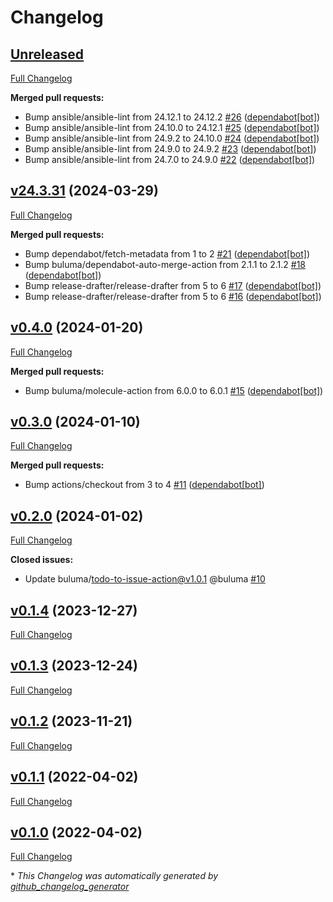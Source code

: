 # Changelog

## [Unreleased](https://github.com/buluma/ansible-role-container_docs/tree/HEAD)

[Full Changelog](https://github.com/buluma/ansible-role-container_docs/compare/v24.3.31...HEAD)

**Merged pull requests:**

- Bump ansible/ansible-lint from 24.12.1 to 24.12.2 [\#26](https://github.com/buluma/ansible-role-container_docs/pull/26) ([dependabot[bot]](https://github.com/apps/dependabot))
- Bump ansible/ansible-lint from 24.10.0 to 24.12.1 [\#25](https://github.com/buluma/ansible-role-container_docs/pull/25) ([dependabot[bot]](https://github.com/apps/dependabot))
- Bump ansible/ansible-lint from 24.9.2 to 24.10.0 [\#24](https://github.com/buluma/ansible-role-container_docs/pull/24) ([dependabot[bot]](https://github.com/apps/dependabot))
- Bump ansible/ansible-lint from 24.9.0 to 24.9.2 [\#23](https://github.com/buluma/ansible-role-container_docs/pull/23) ([dependabot[bot]](https://github.com/apps/dependabot))
- Bump ansible/ansible-lint from 24.7.0 to 24.9.0 [\#22](https://github.com/buluma/ansible-role-container_docs/pull/22) ([dependabot[bot]](https://github.com/apps/dependabot))

## [v24.3.31](https://github.com/buluma/ansible-role-container_docs/tree/v24.3.31) (2024-03-29)

[Full Changelog](https://github.com/buluma/ansible-role-container_docs/compare/v0.4.0...v24.3.31)

**Merged pull requests:**

- Bump dependabot/fetch-metadata from 1 to 2 [\#21](https://github.com/buluma/ansible-role-container_docs/pull/21) ([dependabot[bot]](https://github.com/apps/dependabot))
- Bump buluma/dependabot-auto-merge-action from 2.1.1 to 2.1.2 [\#18](https://github.com/buluma/ansible-role-container_docs/pull/18) ([dependabot[bot]](https://github.com/apps/dependabot))
- Bump release-drafter/release-drafter from 5 to 6 [\#17](https://github.com/buluma/ansible-role-container_docs/pull/17) ([dependabot[bot]](https://github.com/apps/dependabot))
- Bump release-drafter/release-drafter from 5 to 6 [\#16](https://github.com/buluma/ansible-role-container_docs/pull/16) ([dependabot[bot]](https://github.com/apps/dependabot))

## [v0.4.0](https://github.com/buluma/ansible-role-container_docs/tree/v0.4.0) (2024-01-20)

[Full Changelog](https://github.com/buluma/ansible-role-container_docs/compare/v0.3.0...v0.4.0)

**Merged pull requests:**

- Bump buluma/molecule-action from 6.0.0 to 6.0.1 [\#15](https://github.com/buluma/ansible-role-container_docs/pull/15) ([dependabot[bot]](https://github.com/apps/dependabot))

## [v0.3.0](https://github.com/buluma/ansible-role-container_docs/tree/v0.3.0) (2024-01-10)

[Full Changelog](https://github.com/buluma/ansible-role-container_docs/compare/v0.2.0...v0.3.0)

**Merged pull requests:**

- Bump actions/checkout from 3 to 4 [\#11](https://github.com/buluma/ansible-role-container_docs/pull/11) ([dependabot[bot]](https://github.com/apps/dependabot))

## [v0.2.0](https://github.com/buluma/ansible-role-container_docs/tree/v0.2.0) (2024-01-02)

[Full Changelog](https://github.com/buluma/ansible-role-container_docs/compare/v0.1.4...v0.2.0)

**Closed issues:**

- Update buluma/todo-to-issue-action@v1.0.1 @buluma [\#10](https://github.com/buluma/ansible-role-container_docs/issues/10)

## [v0.1.4](https://github.com/buluma/ansible-role-container_docs/tree/v0.1.4) (2023-12-27)

[Full Changelog](https://github.com/buluma/ansible-role-container_docs/compare/v0.1.3...v0.1.4)

## [v0.1.3](https://github.com/buluma/ansible-role-container_docs/tree/v0.1.3) (2023-12-24)

[Full Changelog](https://github.com/buluma/ansible-role-container_docs/compare/v0.1.2...v0.1.3)

## [v0.1.2](https://github.com/buluma/ansible-role-container_docs/tree/v0.1.2) (2023-11-21)

[Full Changelog](https://github.com/buluma/ansible-role-container_docs/compare/v0.1.1...v0.1.2)

## [v0.1.1](https://github.com/buluma/ansible-role-container_docs/tree/v0.1.1) (2022-04-02)

[Full Changelog](https://github.com/buluma/ansible-role-container_docs/compare/v0.1.0...v0.1.1)

## [v0.1.0](https://github.com/buluma/ansible-role-container_docs/tree/v0.1.0) (2022-04-02)

[Full Changelog](https://github.com/buluma/ansible-role-container_docs/compare/58cb7c77f493923a4e1212966e228a7466b8c72c...v0.1.0)



\* *This Changelog was automatically generated by [github_changelog_generator](https://github.com/github-changelog-generator/github-changelog-generator)*
